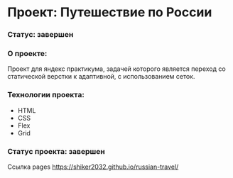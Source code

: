 # Проект: Путешествие по России

### Статус: завершен

### О проекте:

Проект для яндекс практикума, задачей которого является переход со статической верстки к адаптивной, с использованием сеток.
### Технологии проекта:
* HTML
* CSS
* Flex
* Grid

### Статус проекта: завершен

Ссылка pages https://shiker2032.github.io/russian-travel/

